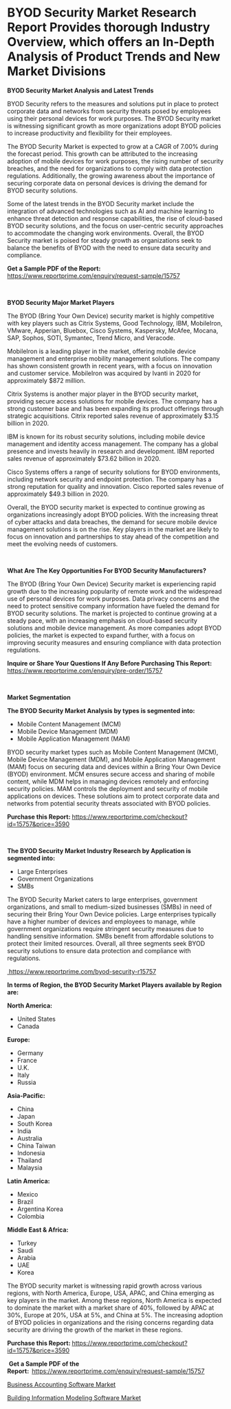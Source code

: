 <p><h1>BYOD Security Market Research Report Provides thorough Industry Overview, which offers an In-Depth Analysis of Product Trends and New Market Divisions</h1></p><p><strong>BYOD Security Market Analysis and Latest Trends</strong></p>
<p><p>BYOD Security refers to the measures and solutions put in place to protect corporate data and networks from security threats posed by employees using their personal devices for work purposes. The BYOD Security market is witnessing significant growth as more organizations adopt BYOD policies to increase productivity and flexibility for their employees.</p><p>The BYOD Security Market is expected to grow at a CAGR of 7.00% during the forecast period. This growth can be attributed to the increasing adoption of mobile devices for work purposes, the rising number of security breaches, and the need for organizations to comply with data protection regulations. Additionally, the growing awareness about the importance of securing corporate data on personal devices is driving the demand for BYOD security solutions.</p><p>Some of the latest trends in the BYOD Security market include the integration of advanced technologies such as AI and machine learning to enhance threat detection and response capabilities, the rise of cloud-based BYOD security solutions, and the focus on user-centric security approaches to accommodate the changing work environments. Overall, the BYOD Security market is poised for steady growth as organizations seek to balance the benefits of BYOD with the need to ensure data security and compliance.</p></p>
<p><strong>Get a Sample PDF of the Report:&nbsp;</strong> <a href="https://www.reportprime.com/enquiry/request-sample/15757">https://www.reportprime.com/enquiry/request-sample/15757</a></p>
<p>&nbsp;</p>
<p><strong>BYOD Security Major Market Players</strong></p>
<p><p>The BYOD (Bring Your Own Device) security market is highly competitive with key players such as Citrix Systems, Good Technology, IBM, MobileIron, VMware, Apperian, Bluebox, Cisco Systems, Kaspersky, McAfee, Mocana, SAP, Sophos, SOTI, Symantec, Trend Micro, and Veracode.</p><p>MobileIron is a leading player in the market, offering mobile device management and enterprise mobility management solutions. The company has shown consistent growth in recent years, with a focus on innovation and customer service. MobileIron was acquired by Ivanti in 2020 for approximately $872 million.</p><p>Citrix Systems is another major player in the BYOD security market, providing secure access solutions for mobile devices. The company has a strong customer base and has been expanding its product offerings through strategic acquisitions. Citrix reported sales revenue of approximately $3.15 billion in 2020.</p><p>IBM is known for its robust security solutions, including mobile device management and identity access management. The company has a global presence and invests heavily in research and development. IBM reported sales revenue of approximately $73.62 billion in 2020.</p><p>Cisco Systems offers a range of security solutions for BYOD environments, including network security and endpoint protection. The company has a strong reputation for quality and innovation. Cisco reported sales revenue of approximately $49.3 billion in 2020.</p><p>Overall, the BYOD security market is expected to continue growing as organizations increasingly adopt BYOD policies. With the increasing threat of cyber attacks and data breaches, the demand for secure mobile device management solutions is on the rise. Key players in the market are likely to focus on innovation and partnerships to stay ahead of the competition and meet the evolving needs of customers.</p></p>
<p>&nbsp;</p>
<p><strong>What Are The Key Opportunities For BYOD Security Manufacturers?</strong></p>
<p><p>The BYOD (Bring Your Own Device) Security market is experiencing rapid growth due to the increasing popularity of remote work and the widespread use of personal devices for work purposes. Data privacy concerns and the need to protect sensitive company information have fueled the demand for BYOD security solutions. The market is projected to continue growing at a steady pace, with an increasing emphasis on cloud-based security solutions and mobile device management. As more companies adopt BYOD policies, the market is expected to expand further, with a focus on improving security measures and ensuring compliance with data protection regulations.</p></p>
<p><strong>Inquire or Share Your Questions If Any Before Purchasing This Report:</strong> <a href="https://www.reportprime.com/enquiry/pre-order/15757">https://www.reportprime.com/enquiry/pre-order/15757</a></p>
<p>&nbsp;</p>
<p><strong>Market Segmentation</strong></p>
<p><strong>The BYOD Security Market Analysis by types is segmented into:</strong></p>
<p><ul><li>Mobile Content Management (MCM)</li><li>Mobile Device Management (MDM)</li><li>Mobile Application Management (MAM)</li></ul></p>
<p><p>BYOD security market types such as Mobile Content Management (MCM), Mobile Device Management (MDM), and Mobile Application Management (MAM) focus on securing data and devices within a Bring Your Own Device (BYOD) environment. MCM ensures secure access and sharing of mobile content, while MDM helps in managing devices remotely and enforcing security policies. MAM controls the deployment and security of mobile applications on devices. These solutions aim to protect corporate data and networks from potential security threats associated with BYOD policies.</p></p>
<p><strong>Purchase this Report:&nbsp;</strong><a href="https://www.reportprime.com/checkout?id=15757&price=3590">https://www.reportprime.com/checkout?id=15757&price=3590</a></p>
<p>&nbsp;</p>
<p><strong>The BYOD Security Market Industry Research by Application is segmented into:</strong></p>
<p><ul><li>Large Enterprises</li><li>Government Organizations</li><li>SMBs</li></ul></p>
<p><p>The BYOD Security Market caters to large enterprises, government organizations, and small to medium-sized businesses (SMBs) in need of securing their Bring Your Own Device policies. Large enterprises typically have a higher number of devices and employees to manage, while government organizations require stringent security measures due to handling sensitive information. SMBs benefit from affordable solutions to protect their limited resources. Overall, all three segments seek BYOD security solutions to ensure data protection and compliance with regulations.</p></p>
<p><a href="https://www.reportprime.com/byod-security-r15757">&nbsp;https://www.reportprime.com/byod-security-r15757</a></p>
<p><strong>In terms of Region, the BYOD Security Market Players available by Region are:</strong></p>
<p>
    <p> <strong> North America: </strong>
        <ul>
            <li>United States</li>
            <li>Canada</li>
        </ul>
        </p> 
    <p> <strong> Europe: </strong>
        <ul>
            <li>Germany</li>
            <li>France</li>
            <li>U.K.</li>
            <li>Italy</li>
            <li>Russia</li>
        </ul>
        </p> 
    <p> <strong> Asia-Pacific: </strong>
        <ul>
            <li>China</li>
            <li>Japan</li>
            <li>South Korea</li>
            <li>India</li>
            <li>Australia</li>
            <li>China Taiwan</li>
            <li>Indonesia</li>
            <li>Thailand</li>
            <li>Malaysia</li>
        </ul>
        </p> 
    <p> <strong> Latin America: </strong>
        <ul>
            <li>Mexico</li>
            <li>Brazil</li>
            <li>Argentina Korea</li>
            <li>Colombia</li>
        </ul>
        </p> 
    <p> <strong> Middle East & Africa: </strong>
        <ul>
            <li>Turkey</li>
            <li>Saudi</li>
            <li>Arabia</li>
            <li>UAE</li>
            <li>Korea</li>
        </ul>
    </p>
    </p>
<p><p>The BYOD security market is witnessing rapid growth across various regions, with North America, Europe, USA, APAC, and China emerging as key players in the market. Among these regions, North America is expected to dominate the market with a market share of 40%, followed by APAC at 30%, Europe at 20%, USA at 5%, and China at 5%. The increasing adoption of BYOD policies in organizations and the rising concerns regarding data security are driving the growth of the market in these regions.</p></p>
<p><strong>Purchase this Report: </strong><a href="https://www.reportprime.com/checkout?id=15757&price=3590">https://www.reportprime.com/checkout?id=15757&price=3590</a></p>
<p>&nbsp;<strong>Get a Sample PDF of the Report:&nbsp;&nbsp;</strong><a href="https://www.reportprime.com/enquiry/request-sample/15757">https://www.reportprime.com/enquiry/request-sample/15757</a></p>
<p><strong></strong></p>
<p><p><a href="https://github.com/edytherolanlouisejk1miz0wig/Market-Research-Report-List-2/blob/main/business-accounting-software-market.md">Business Accounting Software Market</a></p><p><a href="https://github.com/peachesmcdowel1/Market-Research-Report-List-2/blob/main/building-information-modeling-software-market.md">Building Information Modeling Software Market</a></p></p>